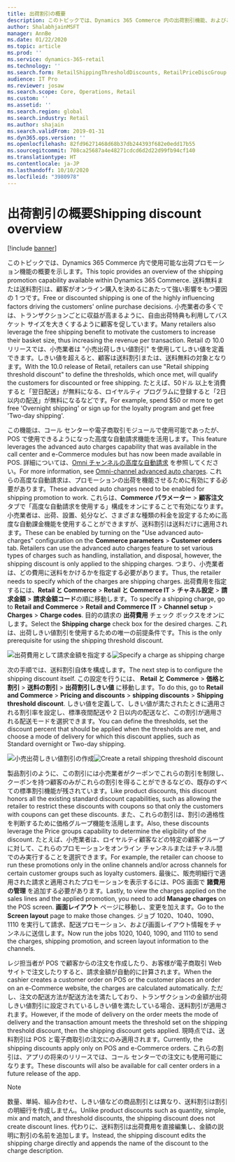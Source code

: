```yaml
---
title: 出荷割引の概要
description: このトピックでは、Dynamics 365 Commerce 内の出荷割引機能、およびこれらの割引の使用を開始するために必要な対応する設定手順について説明します。
author: ShalabhjainMSFT
manager: AnnBe
ms.date: 01/22/2020
ms.topic: article
ms.prod: ''
ms.service: dynamics-365-retail
ms.technology: ''
ms.search.form: RetailShippingThresholdDiscounts, RetailPriceDiscGroup
audience: IT Pro
ms.reviewer: josaw
ms.search.scope: Core, Operations, Retail
ms.custom: ''
ms.assetid: ''
ms.search.region: global
ms.search.industry: Retail
ms.author: shajain
ms.search.validFrom: 2019-01-31
ms.dyn365.ops.version: ''
ms.openlocfilehash: 82fd96271468d68b37db244393f682e0edd17b55
ms.sourcegitcommit: 708ca25687a4e48271cdcd6d2d22d99fb94cf140
ms.translationtype: HT
ms.contentlocale: ja-JP
ms.lasthandoff: 10/10/2020
ms.locfileid: "3980978"
---
```

# <a name="shipping-discount-overview"></a><span data-ttu-id="2c8cd-103">出荷割引の概要</span><span class="sxs-lookup"><span data-stu-id="2c8cd-103">Shipping discount overview</span></span>


[!include [banner](includes/banner.md)]

<span data-ttu-id="2c8cd-104">このトピックでは、Dynamics 365 Commerce 内で使用可能な出荷プロモーション機能の概要を示します。</span><span class="sxs-lookup"><span data-stu-id="2c8cd-104">This topic provides an overview of the shipping promotion capability available within Dynamics 365 Commerce.</span></span> <span data-ttu-id="2c8cd-105">送料無料または送料割引は、顧客がオンライン購入を決めるにあたって強い影響をもつ要因の 1 つです。</span><span class="sxs-lookup"><span data-stu-id="2c8cd-105">Free or discounted shipping is one of the highly influencing factors driving the customers' online purchase decisions.</span></span> <span data-ttu-id="2c8cd-106">小売業者の多くでは、トランザクションごとに収益が高まるように、自由出荷特典も利用してバスケット サイズを大きくするように顧客を促しています。</span><span class="sxs-lookup"><span data-stu-id="2c8cd-106">Many retailers also leverage the free shipping benefit to motivate the customers to increase their basket size, thus increasing the revenue per transaction.</span></span> <span data-ttu-id="2c8cd-107">Retail の 10.0 リリースでは、小売業者は "小売出荷しきい値割引" を使用してしきい値を定義できます。しきい値を超えると、顧客は送料割引または、送料無料の対象となります。</span><span class="sxs-lookup"><span data-stu-id="2c8cd-107">With the 10.0 release of Retail, retailers can use "Retail shipping threshold discount" to define the thresholds, which once met, will qualify the customers for discounted or free shipping.</span></span> <span data-ttu-id="2c8cd-108">たとえば、50ドル 以上を消費すると「翌日配送」が無料になる、ロイヤルティ プログラムに登録すると「2日以内の配送」が無料になるなどです。</span><span class="sxs-lookup"><span data-stu-id="2c8cd-108">For example, spend $50 or more to get free 'Overnight shipping' or sign up for the loyalty program and get free 'Two-day shipping'.</span></span> 

<span data-ttu-id="2c8cd-109">この機能は、コール センターや電子商取引モジュールで使用可能であったが、POS で使用できるようになった高度な自動請求機能を活用します。</span><span class="sxs-lookup"><span data-stu-id="2c8cd-109">This feature leverages the advanced auto charges capability that was available in the call center and e-Commerce modules but has now been made available in POS.</span></span> <span data-ttu-id="2c8cd-110">詳細については、[Omni チャンネルの高度な自動請求](https://docs.microsoft.com/dynamics365/unified-operations/retail/omni-auto-charges) を参照してください。</span><span class="sxs-lookup"><span data-stu-id="2c8cd-110">For more information, see [Omni-channel advanced auto charges](https://docs.microsoft.com/dynamics365/unified-operations/retail/omni-auto-charges).</span></span> <span data-ttu-id="2c8cd-111">これらの高度な自動請求は、プロモーションの出荷を機能させるために有効にする必要があります。</span><span class="sxs-lookup"><span data-stu-id="2c8cd-111">These advanced auto charges need to be enabled for shipping promotion to work.</span></span> <span data-ttu-id="2c8cd-112">これらは、**Commerce パラメーター** \> **顧客注文**タブで「高度な自動請求を使用する」構成をオンにすることで有効になります。小売業者は、出荷、設置、処分など、さまざまな種類の料金を設定するために高度な自動課金機能を使用することができますが、送料割引は送料だけに適用されます。</span><span class="sxs-lookup"><span data-stu-id="2c8cd-112">These can be enabled by turning on the "Use advanced auto-charges" configuration on the **Commerce parameters** \> **Customer orders** tab. Retailers can use the advanced auto charges feature to set various types of charges such as handling, installation, and disposal, however, the shipping discount is only applied to the shipping charges.</span></span> <span data-ttu-id="2c8cd-113">つまり、小売業者は、どの費用に送料をかけるかを指定する必要があります。</span><span class="sxs-lookup"><span data-stu-id="2c8cd-113">Thus, the retailer needs to specify which of the charges are shipping charges.</span></span> <span data-ttu-id="2c8cd-114">出荷費用を指定するには、**Retail と Commerce** \> **Retail と Commerce IT** \> **チャネル設定** \> **請求金額** \> **請求金額コード**の順に移動します。</span><span class="sxs-lookup"><span data-stu-id="2c8cd-114">To specify a shipping charge, go to **Retail and Commerce** \> **Retail and Commerce IT** \> **Channel setup** \> **Charges** \> **Charge codes**.</span></span> <span data-ttu-id="2c8cd-115">目的の請求の **出荷費用** チェック ボックスをオンにします。</span><span class="sxs-lookup"><span data-stu-id="2c8cd-115">Select the **Shipping charge** check box for the desired charges.</span></span> <span data-ttu-id="2c8cd-116">これは、出荷しきい値割引を使用するための唯一の前提条件です。</span><span class="sxs-lookup"><span data-stu-id="2c8cd-116">This is the only prerequisite for using the shipping threshold discount.</span></span> 

<span data-ttu-id="2c8cd-117">![出荷費用として請求金額を指定する](./media/Specify_shipping_charge.png "出荷費用として請求金額を指定する")</span><span class="sxs-lookup"><span data-stu-id="2c8cd-117">![Specify a charge as shipping charge](./media/Specify_shipping_charge.png "Specify a charge as shipping charge")</span></span>

<span data-ttu-id="2c8cd-118">次の手順では、送料割引自体を構成します。</span><span class="sxs-lookup"><span data-stu-id="2c8cd-118">The next step is to configure the shipping discount itself.</span></span> <span data-ttu-id="2c8cd-119">この設定を行うには、 **Retail と Commerce** \> **価格と割引** \> **送料の割引** \> **出荷割引しきい値** に移動します。</span><span class="sxs-lookup"><span data-stu-id="2c8cd-119">To do this, go to **Retail and Commerce** \> **Pricing and discounts** \> **shipping discounts** \> **Shipping threshold discount**.</span></span> <span data-ttu-id="2c8cd-120">しきい値を定義して、しきい値が満たされたときに適用される割引率を設定し、標準夜間配送や 2 日以内の配送など、この割引が適用される配送モードを選択できます。</span><span class="sxs-lookup"><span data-stu-id="2c8cd-120">You can define the thresholds, set the discount percent that should be applied when the thresholds are met, and choose a mode of delivery for which this discount applies, such as Standard overnight or Two-day shipping.</span></span>

<span data-ttu-id="2c8cd-121">![小売出荷しきい値割引の作成](./media/shipping_discount_setup.png "小売出荷しきい値割引の作成")</span><span class="sxs-lookup"><span data-stu-id="2c8cd-121">![Create a retail shipping threshold discount](./media/shipping_discount_setup.png "Create a retail shipping threshold discount")</span></span>

<span data-ttu-id="2c8cd-122">製品割引のように、この割引には小売業者がクーポンでこれらの割引を制限し、クーポンを持つ顧客のみがこれらの割引を得ることができるなどの、既存のすべての標準割引機能が残されています。</span><span class="sxs-lookup"><span data-stu-id="2c8cd-122">Like product discounts, this discount honors all the existing standard discount capabilities, such as allowing the retailer to restrict these discounts with coupons so that only the customers with coupons can get these discounts.</span></span> <span data-ttu-id="2c8cd-123">また、これらの割引は、割引の適格性を判断するために価格グループ機能を活用します。</span><span class="sxs-lookup"><span data-stu-id="2c8cd-123">Also, these discounts leverage the Price groups capability to determine the eligibility of the discount.</span></span> <span data-ttu-id="2c8cd-124">たとえば、小売業者は、ロイヤルティ顧客などの特定の顧客グループに対して、これらのプロモーションをオンライン チャンネルまたはチャネル間でのみ実行することを選択できます。</span><span class="sxs-lookup"><span data-stu-id="2c8cd-124">For example, the retailer can choose to run these promotions only in the online channels and/or across channels for certain customer groups such as loyalty customers.</span></span> <span data-ttu-id="2c8cd-125">最後に、販売明細行で適用された請求と適用されたプロモーションを表示するには、POS 画面で **諸費用の管理** を追加する必要があります。</span><span class="sxs-lookup"><span data-stu-id="2c8cd-125">Lastly, to view the charges applied on the sales lines and the applied promotion, you need to add **Manage charges** on the POS screen.</span></span> <span data-ttu-id="2c8cd-126">**画面レイアウト** ページに移動し、変更を加えます。</span><span class="sxs-lookup"><span data-stu-id="2c8cd-126">Go to the **Screen layout** page to make those changes.</span></span> <span data-ttu-id="2c8cd-127">ジョブ 1020、1040、1090、1110 を実行して請求、配送プロモーション、および画面レイアウト情報をチャンネルに送信します。</span><span class="sxs-lookup"><span data-stu-id="2c8cd-127">Now run the jobs 1020, 1040, 1090, and 1110 to send the charges, shipping promotion, and screen layout information to the channels.</span></span> 

<span data-ttu-id="2c8cd-128">レジ担当者が POS で顧客からの注文を作成したり、お客様が電子商取引 Web サイトで注文したりすると、請求金額が自動的に計算されます。</span><span class="sxs-lookup"><span data-stu-id="2c8cd-128">When the cashier creates a customer order on POS or the customer places an order on an e-Commerce website, the charges are calculated automatically.</span></span> <span data-ttu-id="2c8cd-129">ただし、注文の配送方法が配送方法を満たしており、トランザクションの金額が出荷しきい値割引に設定されているしきい値を満たしている場合、送料割引が適用されます。</span><span class="sxs-lookup"><span data-stu-id="2c8cd-129">However, if the mode of delivery on the order meets the mode of delivery and the transaction amount meets the threshold set on the shipping threshold discount, then the shipping discount gets applied.</span></span> <span data-ttu-id="2c8cd-130">現時点では、送料割引は POS と電子商取引の注文にのみ適用されます。</span><span class="sxs-lookup"><span data-stu-id="2c8cd-130">Currently, the shipping discounts apply only on POS and e-Commerce orders.</span></span> <span data-ttu-id="2c8cd-131">これらの割引は、アプリの将来のリリースでは、コール センターでの注文にも使用可能になります。</span><span class="sxs-lookup"><span data-stu-id="2c8cd-131">These discounts will also be available for call center orders in a future release of the app.</span></span> 

> [!NOTE]
> <span data-ttu-id="2c8cd-132">数量、単純、組み合わせ、しきい値などの商品割引とは異なり、送料割引は割引の明細行を作成しません。</span><span class="sxs-lookup"><span data-stu-id="2c8cd-132">Unlike product discounts such as quantity, simple, mix and match, and threshold discounts, the shipping discount does not create discount lines.</span></span> <span data-ttu-id="2c8cd-133">代わりに、送料割引は出荷費用を直接編集し、金額の説明に割引の名前を追加します。</span><span class="sxs-lookup"><span data-stu-id="2c8cd-133">Instead, the shipping discount edits the shipping charge directly and appends the name of the discount to the charge description.</span></span> 
